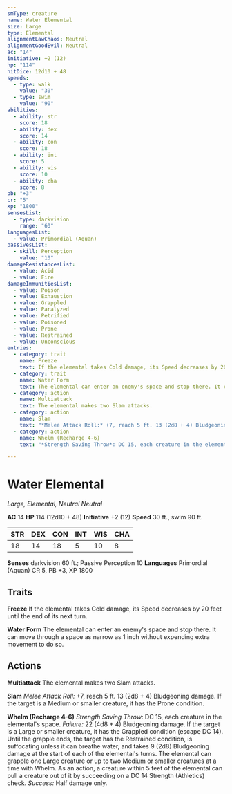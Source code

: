 ```yaml
---
smType: creature
name: Water Elemental
size: Large
type: Elemental
alignmentLawChaos: Neutral
alignmentGoodEvil: Neutral
ac: "14"
initiative: +2 (12)
hp: "114"
hitDice: 12d10 + 48
speeds:
  - type: walk
    value: "30"
  - type: swim
    value: "90"
abilities:
  - ability: str
    score: 18
  - ability: dex
    score: 14
  - ability: con
    score: 18
  - ability: int
    score: 5
  - ability: wis
    score: 10
  - ability: cha
    score: 8
pb: "+3"
cr: "5"
xp: "1800"
sensesList:
  - type: darkvision
    range: "60"
languagesList:
  - value: Primordial (Aquan)
passivesList:
  - skill: Perception
    value: "10"
damageResistancesList:
  - value: Acid
  - value: Fire
damageImmunitiesList:
  - value: Poison
  - value: Exhaustion
  - value: Grappled
  - value: Paralyzed
  - value: Petrified
  - value: Poisoned
  - value: Prone
  - value: Restrained
  - value: Unconscious
entries:
  - category: trait
    name: Freeze
    text: If the elemental takes Cold damage, its Speed decreases by 20 feet until the end of its next turn.
  - category: trait
    name: Water Form
    text: The elemental can enter an enemy's space and stop there. It can move through a space as narrow as 1 inch without expending extra movement to do so.
  - category: action
    name: Multiattack
    text: The elemental makes two Slam attacks.
  - category: action
    name: Slam
    text: "*Melee Attack Roll:* +7, reach 5 ft. 13 (2d8 + 4) Bludgeoning damage. If the target is a Medium or smaller creature, it has the Prone condition."
  - category: action
    name: Whelm (Recharge 4-6)
    text: "*Strength Saving Throw*: DC 15, each creature in the elemental's space. *Failure:*  22 (4d8 + 4) Bludgeoning damage. If the target is a Large or smaller creature, it has the Grappled condition (escape DC 14). Until the grapple ends, the target has the Restrained condition, is suffocating unless it can breathe water, and takes 9 (2d8) Bludgeoning damage at the start of each of the elemental's turns. The elemental can grapple one Large creature or up to two Medium or smaller creatures at a time with Whelm. As an action, a creature within 5 feet of the elemental can pull a creature out of it by succeeding on a DC 14 Strength (Athletics) check. *Success:*  Half damage only."

---
```


# Water Elemental
*Large, Elemental, Neutral Neutral*

**AC** 14
**HP** 114 (12d10 + 48)
**Initiative** +2 (12)
**Speed** 30 ft., swim 90 ft.

| STR | DEX | CON | INT | WIS | CHA |
| --- | --- | --- | --- | --- | --- |
| 18 | 14 | 18 | 5 | 10 | 8 |

**Senses** darkvision 60 ft.; Passive Perception 10
**Languages** Primordial (Aquan)
CR 5, PB +3, XP 1800

## Traits

**Freeze**
If the elemental takes Cold damage, its Speed decreases by 20 feet until the end of its next turn.

**Water Form**
The elemental can enter an enemy's space and stop there. It can move through a space as narrow as 1 inch without expending extra movement to do so.

## Actions

**Multiattack**
The elemental makes two Slam attacks.

**Slam**
*Melee Attack Roll:* +7, reach 5 ft. 13 (2d8 + 4) Bludgeoning damage. If the target is a Medium or smaller creature, it has the Prone condition.

**Whelm (Recharge 4-6)**
*Strength Saving Throw*: DC 15, each creature in the elemental's space. *Failure:*  22 (4d8 + 4) Bludgeoning damage. If the target is a Large or smaller creature, it has the Grappled condition (escape DC 14). Until the grapple ends, the target has the Restrained condition, is suffocating unless it can breathe water, and takes 9 (2d8) Bludgeoning damage at the start of each of the elemental's turns. The elemental can grapple one Large creature or up to two Medium or smaller creatures at a time with Whelm. As an action, a creature within 5 feet of the elemental can pull a creature out of it by succeeding on a DC 14 Strength (Athletics) check. *Success:*  Half damage only.
